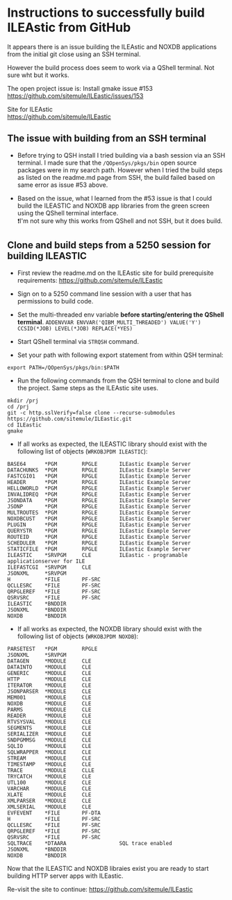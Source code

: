 # Instructions to successfully build ILEAstic from GitHub
It appears there is an issue building the ILEAstic and NOXDB applications from the initial git close using an SSH terminal.

However the build process does seem to work via a QShell terminal.  Not sure wht but it works.   

The open project issue is: Install gmake issue #153   
https://github.com/sitemule/ILEastic/issues/153   

Site for ILEAstic   
https://github.com/sitemule/ILEastic   

## The issue with building from an SSH terminal
- Before trying to QSH install I tried building via a bash session via an SSH terminal.  I made sure that the ```/QOpenSys/pkgs/bin``` open source packages were in my search path. However when I tried the build steps as listed on the readme.md page from SSH, the build failed based on same error as issue #53 above.

- Based on the issue, what I learned from the #53 issue  is that I could build the ILEASTIC and NOXDB app libraries from the green screen using the QShell terminal interface.   
  ❗I'm not sure why this works from QShell and not SSH, but it does build.  

## Clone and build steps from a 5250 session for building ILEASTIC
- First review the readme.md on the ILEAstic site for build prerequisite requirements: https://github.com/sitemule/ILEastic   

- Sign on to a 5250 command line session with a user that has permissions to build code.

- Set the multi-threaded env variable **before starting/entering the QShell terminal**.
```ADDENVVAR ENVVAR('QIBM_MULTI_THREADED') VALUE('Y') CCSID(*JOB) LEVEL(*JOB) REPLACE(*YES)```

- Start QShell terminal via ```STRQSH``` command.

- Set your path with following export statement from within QSH terminal:
```
export PATH=/QOpenSys/pkgs/bin:$PATH
```

- Run the following commands from the QSH terminal to clone and build the project. Same steps as the ILEAstic site uses.
```
mkdir /prj
cd /prj 
git -c http.sslVerify=false clone --recurse-submodules https://github.com/sitemule/ILEastic.git
cd ILEastic
gmake  
```

- If all works as expected, the ILEASTIC library should exist with the following list of objects (```WRKOBJPDM ILEASTIC```):
```
BASE64      *PGM        RPGLE       ILEastic Example Server
DATACHUNKS  *PGM        RPGLE       ILEastic Example Server
FASTCGI01   *PGM        RPGLE       ILEastic Example Server
HEADER      *PGM        RPGLE       ILEastic Example Server
HELLOWORLD  *PGM        RPGLE       ILEastic Example Server
INVALIDREQ  *PGM        RPGLE       ILEastic Example Server
JSONDATA    *PGM        RPGLE       ILEastic Example Server
JSONP       *PGM        RPGLE       ILEastic Example Server
MULTROUTES  *PGM        RPGLE       ILEastic Example Server              
NOXDBCUST   *PGM        RPGLE       ILEastic Example Server              
PLUGIN      *PGM        RPGLE       ILEastic Example Server              
QUERYSTR    *PGM        RPGLE       ILEastic Example Server              
ROUTEID     *PGM        RPGLE       ILEastic Example Server              
SCHEDULER   *PGM        RPGLE       ILEastic Example Server              
STATICFILE  *PGM        RPGLE       ILEastic Example Server              
ILEASTIC    *SRVPGM     CLE         ILEastic - programable applicationserver for ILE
ILEFASTCGI  *SRVPGM     CLE                                           
JSONXML     *SRVPGM                                                   
H           *FILE       PF-SRC                                        
QCLLESRC    *FILE       PF-SRC                                        
QRPGLEREF   *FILE       PF-SRC                                        
QSRVSRC     *FILE       PF-SRC                                        
ILEASTIC    *BNDDIR                                                   
JSONXML     *BNDDIR                                                   
NOXDB       *BNDDIR
```

- If all works as expected, the NOXDB library should exist with the following list of objects (```WRKOBJPDM NOXDB```):
```
PARSETEST   *PGM        RPGLE                                
JSONXML     *SRVPGM                                          
DATAGEN     *MODULE     CLE                                  
DATAINTO    *MODULE     CLE                                  
GENERIC     *MODULE     CLE                                  
HTTP        *MODULE     CLE                                  
ITERATOR    *MODULE     CLE                                  
JSONPARSER  *MODULE     CLE
MEM001      *MODULE     CLE       
NOXDB       *MODULE     CLE       
PARMS       *MODULE     CLE       
READER      *MODULE     CLE       
RTVSYSVAL   *MODULE     CLE       
SEGMENTS    *MODULE     CLE       
SERIALIZER  *MODULE     CLE       
SNDPGMMSG   *MODULE     CLE
SQLIO       *MODULE     CLE  
SQLWRAPPER  *MODULE     CLE  
STREAM      *MODULE     CLE  
TIMESTAMP   *MODULE     CLE  
TRACE       *MODULE     CLLE 
TRYCATCH    *MODULE     CLE  
UTL100      *MODULE     CLE  
VARCHAR     *MODULE     CLE
XLATE       *MODULE     CLE           
XMLPARSER   *MODULE     CLE           
XMLSERIAL   *MODULE     CLE           
EVFEVENT    *FILE       PF-DTA        
H           *FILE       PF-SRC        
QCLLESRC    *FILE       PF-SRC        
QRPGLEREF   *FILE       PF-SRC        
QSRVSRC     *FILE       PF-SRC
SQLTRACE    *DTAARA                 SQL trace enabled 
JSONXML     *BNDDIR                                   
NOXDB       *BNDDIR                                   
```

Now that the ILEASTIC and NOXDB libraies exist you are ready to start building HTTP server apps with ILEastic.

Re-visit the site to continue: https://github.com/sitemule/ILEastic   







 
  

